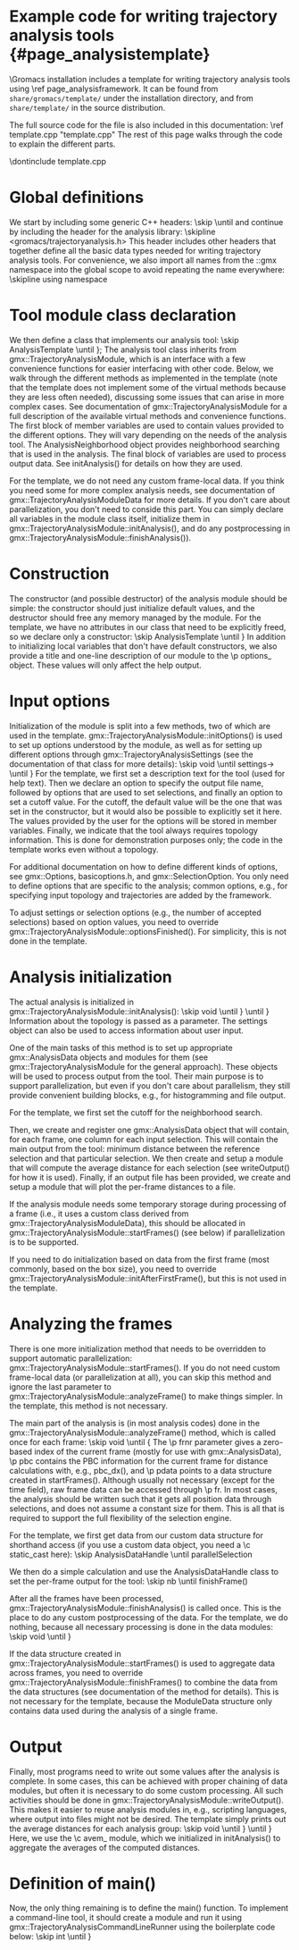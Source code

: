 Example code for writing trajectory analysis tools {#page_analysistemplate}
==================================================

\Gromacs installation includes a template for writing trajectory analysis
tools using \ref page_analysisframework.
It can be found from `share/gromacs/template/` under the installation
directory, and from `share/template/` in the source distribution.

The full source code for the file is also included in this documentation:
\ref template.cpp "template.cpp"
The rest of this page walks through the code to explain the different parts.

\dontinclude template.cpp

Global definitions
==================

We start by including some generic C++ headers:
\skip  <string>
\until <vector>
and continue by including the header for the analysis library:
\skipline <gromacs/trajectoryanalysis.h>
This header includes other headers that together define all the basic data
types needed for writing trajectory analysis tools.
For convenience, we also import all names from the ::gmx namespace into the
global scope to avoid repeating the name everywhere:
\skipline using namespace


Tool module class declaration
=============================

We then define a class that implements our analysis tool:
\skip  AnalysisTemplate
\until };
The analysis tool class inherits from gmx::TrajectoryAnalysisModule, which
is an interface with a few convenience functions for easier interfacing
with other code.
Below, we walk through the different methods as implemented in the
template (note that the template does not implement some of the virtual
methods because they are less often needed), discussing some issues that can
arise in more complex cases.
See documentation of gmx::TrajectoryAnalysisModule for a full description of
the available virtual methods and convenience functions.
The first block of member variables are used to contain values provided to
the different options.  They will vary depending on the needs of the
analysis tool.
The AnalysisNeighborhood object provides neighborhood searching that is used
in the analysis.
The final block of variables are used to process output data.
See initAnalysis() for details on how they are used.

For the template, we do not need any custom frame-local data.  If you think
you need some for more complex analysis needs, see documentation of
gmx::TrajectoryAnalysisModuleData for more details.
If you don't care about parallelization, you don't need to conside this
part.  You can simply declare all variables in the module class itself,
initialize them in gmx::TrajectoryAnalysisModule::initAnalysis(), and do any
postprocessing in gmx::TrajectoryAnalysisModule::finishAnalysis()).


Construction
============

The constructor (and possible destructor) of the analysis module should be
simple: the constructor should just initialize default values, and the
destructor should free any memory managed by the module.  For the template,
we have no attributes in our class that need to be explicitly freed, so we
declare only a constructor:
\skip  AnalysisTemplate
\until }
In addition to initializing local variables that don't have default
constructors, we also provide a title and one-line description of our module
to the \p options_ object.  These values will only affect the help output.


Input options
=============

Initialization of the module is split into a few methods, two of which are
used in the template.  gmx::TrajectoryAnalysisModule::initOptions() is used
to set up options understood by the module, as well as for setting up
different options through gmx::TrajectoryAnalysisSettings (see the
documentation of that class for more details):
\skip  void
\until settings->
\until }
For the template, we first set a description text for the tool (used for
help text).  Then we declare an option to specify the output file name,
followed by options that are used to set selections, and finally an option
to set a cutoff value.  For the cutoff, the default value will be the one
that was set in the constructor, but it would also be possible to explicitly
set it here.  The values provided by the user for the options will be stored
in member variables.  Finally, we indicate that the tool always requires
topology information.  This is done for demonstration purposes only; the
code in the template works even without a topology.

For additional documentation on how to define different kinds of options, see
gmx::Options, basicoptions.h, and gmx::SelectionOption.  You only need to
define options that are specific to the analysis; common options, e.g., for
specifying input topology and trajectories are added by the framework.

To adjust settings or selection options (e.g., the number of accepted
selections) based on option values, you need to override
gmx::TrajectoryAnalysisModule::optionsFinished().  For simplicity,
this is not done in the template.


Analysis initialization
=======================

The actual analysis is initialized in
gmx::TrajectoryAnalysisModule::initAnalysis():
\skip  void
\until }
\until }
Information about the topology is passed as a parameter.  The settings
object can also be used to access information about user input.

One of the main tasks of this method is to set up appropriate
gmx::AnalysisData objects and modules for them (see
gmx::TrajectoryAnalysisModule for the general approach).
These objects will be used to process output from the tool.  Their main
purpose is to support parallelization, but even if you don't care about
parallelism, they still provide convenient building blocks, e.g., for
histogramming and file output.

For the template, we first set the cutoff for the neighborhood search.

Then, we create and register one gmx::AnalysisData object
that will contain, for each frame, one column for each input selection.
This will contain the main output from the tool: minimum distance between
the reference selection and that particular selection.
We then create and setup a module that will compute the average distance
for each selection (see writeOutput() for how it is used).
Finally, if an output file has been provided, we create and setup a module
that will plot the per-frame distances to a file.

If the analysis module needs some temporary storage during processing of a
frame (i.e., it uses a custom class derived from
gmx::TrajectoryAnalysisModuleData), this should be allocated in
gmx::TrajectoryAnalysisModule::startFrames() (see below) if parallelization
is to be supported.

If you need to do initialization based on data from the first frame (most
commonly, based on the box size), you need to override
gmx::TrajectoryAnalysisModule::initAfterFirstFrame(), but this is not used
in the template.


Analyzing the frames
====================

There is one more initialization method that needs to be overridden to
support automatic parallelization: gmx::TrajectoryAnalysisModule::startFrames().
If you do not need custom frame-local data (or parallelization at all), you
can skip this method and ignore the last parameter to
gmx::TrajectoryAnalysisModule::analyzeFrame() to make things simpler.
In the template, this method is not necessary.

The main part of the analysis is (in most analysis codes) done in the
gmx::TrajectoryAnalysisModule::analyzeFrame() method, which is called once
for each frame:
\skip  void
\until {
The \p frnr parameter gives a zero-based index of the current frame
(mostly for use with gmx::AnalysisData), \p pbc contains the PBC
information for the current frame for distance calculations with,
e.g., pbc_dx(), and \p pdata points to a data structure created in
startFrames().
Although usually not necessary (except for the time field), raw frame
data can be accessed through \p fr.
In most cases, the analysis should be written such that it gets all
position data through selections, and does not assume a constant size for
them.  This is all that is required to support the full flexibility of the
selection engine.

For the template, we first get data from our custom data structure for
shorthand access (if you use a custom data object, you need a \c static_cast
here):
\skip  AnalysisDataHandle
\until parallelSelection

We then do a simple calculation and use the AnalysisDataHandle class to set
the per-frame output for the tool:
\skip  nb
\until finishFrame()

After all the frames have been processed,
gmx::TrajectoryAnalysisModule::finishAnalysis() is called once.  This is the
place to do any custom postprocessing of the data.  For the template, we do
nothing, because all necessary processing is done in the data modules:
\skip  void
\until }

If the data structure created in gmx::TrajectoryAnalysisModule::startFrames()
is used to aggregate data across frames, you need to override
gmx::TrajectoryAnalysisModule::finishFrames() to combine the data from the
data structures (see documentation of the method for details).
This is not necessary for the template, because the ModuleData structure
only contains data used during the analysis of a single frame.


Output
======

Finally, most programs need to write out some values after the analysis is
complete.  In some cases, this can be achieved with proper chaining of data
modules, but often it is necessary to do some custom processing.
All such activities should be done in
gmx::TrajectoryAnalysisModule::writeOutput().  This makes it easier to reuse
analysis modules in, e.g., scripting languages, where output into files
might not be desired.  The template simply prints out the average distances
for each analysis group:
\skip  void
\until }
\until }
Here, we use the \c avem_ module, which we initialized in initAnalysis() to
aggregate the averages of the computed distances.


Definition of main()
====================

Now, the only thing remaining is to define the main() function.
To implement a command-line tool, it should create a module and run it using
gmx::TrajectoryAnalysisCommandLineRunner using the boilerplate code below:
\skip  int
\until }
